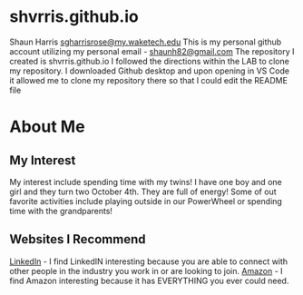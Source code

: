 # shvrris.github.io
Shaun Harris 
sgharrisrose@my.waketech.edu
This is my personal github account utilizing my personal email - shaunh82@gmail.com
The repository I created is shvrris.github.io
I followed the directions within the LAB to clone my repository. I downloaded Github desktop and upon opening in VS Code it allowed me to clone my repository there so that I could edit the README file 

# About Me 

## My Interest 
My interest include spending time with my twins! I have one boy and one girl and they turn two October 4th. They are full of energy! Some  of out favorite activities include playing outside in our PowerWheel or spending time with the grandparents!
## Websites I Recommend 
[LinkedIn](https://www.linkedin.com/in/shaunharrisrose/) - I find LinkedIN interesting because you are able to connect with other people in the industry you work in or are looking to join. 
[Amazon](https://www.amazon.com/ref=nav_logo) - I find Amazon interesting because it has EVERYTHING you ever could need. 

